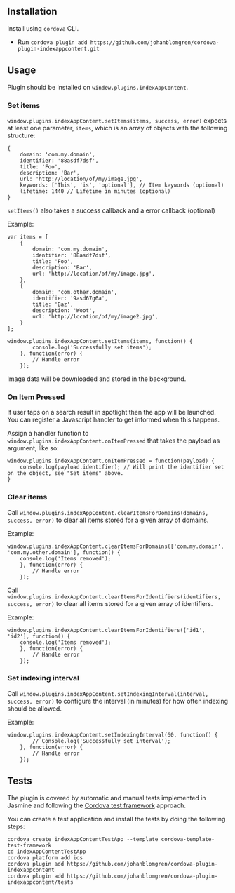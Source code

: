 ## Installation
 Install using ``cordova`` CLI.
 * Run ``cordova plugin add https://github.com/johanblomgren/cordova-plugin-indexappcontent.git``

## Usage
Plugin should be installed on ``window.plugins.indexAppContent``.

### Set items
``window.plugins.indexAppContent.setItems(items, success, error)`` expects at least one parameter, ``items``, which is an array of objects with the following structure:
```
{
    domain: 'com.my.domain',
    identifier: '88asdf7dsf',
    title: 'Foo',
    description: 'Bar',
    url: 'http://location/of/my/image.jpg',
    keywords: ['This', 'is', 'optional'], // Item keywords (optional)
    lifetime: 1440 // Lifetime in minutes (optional)
}
```

``setItems()`` also takes a success callback and a error callback (optional)

Example:

```
var items = [
    {
        domain: 'com.my.domain',
        identifier: '88asdf7dsf',
        title: 'Foo',
        description: 'Bar',
        url: 'http://location/of/my/image.jpg',
    },
    {
        domain: 'com.other.domain',
        identifier: '9asd67g6a',
        title: 'Baz',
        description: 'Woot',
        url: 'http://location/of/my/image2.jpg',
    }
];

window.plugins.indexAppContent.setItems(items, function() {
        console.log('Successfully set items');
    }, function(error) {
        // Handle error
    });
```

Image data will be downloaded and stored in the background.

### On Item Pressed
If user taps on a search result in spotlight then the app will be launched. You can register a Javascript handler to get informed when this happens.

Assign a handler function to ``window.plugins.indexAppContent.onItemPressed`` that takes the payload as argument, like so:

```
window.plugins.indexAppContent.onItemPressed = function(payload) {
    console.log(payload.identifier); // Will print the identifier set on the object, see "Set items" above.
}
```

### Clear items
Call ``window.plugins.indexAppContent.clearItemsForDomains(domains, success, error)`` to clear all items stored for a given array of domains.

Example:

```
window.plugins.indexAppContent.clearItemsForDomains(['com.my.domain', 'com.my.other.domain'], function() {
    console.log('Items removed');
    }, function(error) {
        // Handle error
    });

```

Call ``window.plugins.indexAppContent.clearItemsForIdentifiers(identifiers, success, error)`` to clear all items stored for a given array of identifiers.

Example:

```
window.plugins.indexAppContent.clearItemsForIdentifiers(['id1', 'id2'], function() {
    console.log('Items removed');
    }, function(error) {
        // Handle error
    });

```

### Set indexing interval

Call ``window.plugins.indexAppContent.setIndexingInterval(interval, success, error)`` to configure the interval (in minutes) for how often indexing should be allowed.

Example:

```
window.plugins.indexAppContent.setIndexingInterval(60, function() {
        // Console.log('Successfully set interval');
    }, function(error) {
        // Handle error
    });
```

## Tests

The plugin is covered by automatic and manual tests implemented in Jasmine and following the [Cordova test framework](https://github.com/apache/cordova-plugin-test-framework) approach.

You can create a test application and install the tests by doing the following steps:

```
cordova create indexAppContentTestApp --template cordova-template-test-framework
cd indexAppContentTestApp
cordova platform add ios
cordova plugin add https://github.com/johanblomgren/cordova-plugin-indexappcontent
cordova plugin add https://github.com/johanblomgren/cordova-plugin-indexappcontent/tests
```
